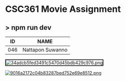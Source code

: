 # CSC361 Movie Assignment

## > npm run dev


ID  | NAME  |
----- | ----- |
046 | Nattapon Suwanno |

<img src="https://www.img.in.th/images/34adcb5fed3491c5470d45bdb429c976.png" alt="34adcb5fed3491c5470d45bdb429c976.png" border="2" />

[![9016a2172c04b83287bed752e69e8512.png](https://www.img.in.th/images/9016a2172c04b83287bed752e69e8512.png)](https://www.img.in.th/image/dMGMCu)
